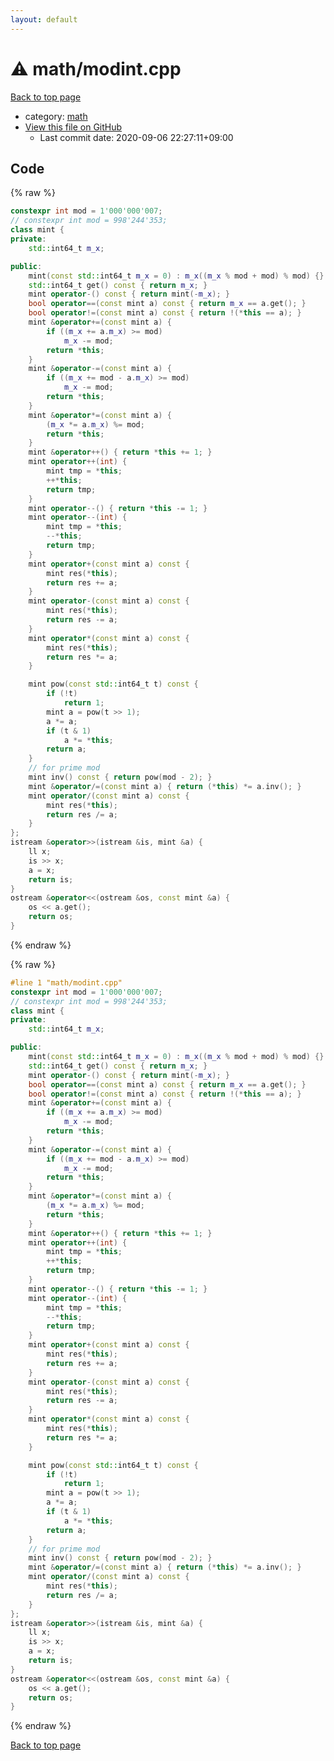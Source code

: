 ```yaml
---
layout: default
---
```


<!-- mathjax config similar to math.stackexchange -->
<script type="text/javascript" async
  src="https://cdnjs.cloudflare.com/ajax/libs/mathjax/2.7.5/MathJax.js?config=TeX-MML-AM_CHTML">
</script>
<script type="text/x-mathjax-config">
  MathJax.Hub.Config({
    TeX: { equationNumbers: { autoNumber: "AMS" }},
    tex2jax: {
      inlineMath: [ ['$','$'] ],
      processEscapes: true
    },
    "HTML-CSS": { matchFontHeight: false },
    displayAlign: "left",
    displayIndent: "2em"
  });
</script>

<script type="text/javascript" src="https://cdnjs.cloudflare.com/ajax/libs/jquery/3.4.1/jquery.min.js"></script>
<script src="https://cdn.jsdelivr.net/npm/jquery-balloon-js@1.1.2/jquery.balloon.min.js" integrity="sha256-ZEYs9VrgAeNuPvs15E39OsyOJaIkXEEt10fzxJ20+2I=" crossorigin="anonymous"></script>
<script type="text/javascript" src="../../assets/js/copy-button.js"></script>
<link rel="stylesheet" href="../../assets/css/copy-button.css" />


# :warning: math/modint.cpp

<a href="../../index.html">Back to top page</a>

* category: <a href="../../index.html#7e676e9e663beb40fd133f5ee24487c2">math</a>
* <a href="{{ site.github.repository_url }}/blob/master/math/modint.cpp">View this file on GitHub</a>
    - Last commit date: 2020-09-06 22:27:11+09:00




## Code

<a id="unbundled"></a>
{% raw %}
```cpp
constexpr int mod = 1'000'000'007;
// constexpr int mod = 998'244'353;
class mint {
private:
    std::int64_t m_x;

public:
    mint(const std::int64_t m_x = 0) : m_x((m_x % mod + mod) % mod) {}
    std::int64_t get() const { return m_x; }
    mint operator-() const { return mint(-m_x); }
    bool operator==(const mint a) const { return m_x == a.get(); }
    bool operator!=(const mint a) const { return !(*this == a); }
    mint &operator+=(const mint a) {
        if ((m_x += a.m_x) >= mod)
            m_x -= mod;
        return *this;
    }
    mint &operator-=(const mint a) {
        if ((m_x += mod - a.m_x) >= mod)
            m_x -= mod;
        return *this;
    }
    mint &operator*=(const mint a) {
        (m_x *= a.m_x) %= mod;
        return *this;
    }
    mint &operator++() { return *this += 1; }
    mint operator++(int) {
        mint tmp = *this;
        ++*this;
        return tmp;
    }
    mint operator--() { return *this -= 1; }
    mint operator--(int) {
        mint tmp = *this;
        --*this;
        return tmp;
    }
    mint operator+(const mint a) const {
        mint res(*this);
        return res += a;
    }
    mint operator-(const mint a) const {
        mint res(*this);
        return res -= a;
    }
    mint operator*(const mint a) const {
        mint res(*this);
        return res *= a;
    }

    mint pow(const std::int64_t t) const {
        if (!t)
            return 1;
        mint a = pow(t >> 1);
        a *= a;
        if (t & 1)
            a *= *this;
        return a;
    }
    // for prime mod
    mint inv() const { return pow(mod - 2); }
    mint &operator/=(const mint a) { return (*this) *= a.inv(); }
    mint operator/(const mint a) const {
        mint res(*this);
        return res /= a;
    }
};
istream &operator>>(istream &is, mint &a) {
    ll x;
    is >> x;
    a = x;
    return is;
}
ostream &operator<<(ostream &os, const mint &a) {
    os << a.get();
    return os;
}
```
{% endraw %}

<a id="bundled"></a>
{% raw %}
```cpp
#line 1 "math/modint.cpp"
constexpr int mod = 1'000'000'007;
// constexpr int mod = 998'244'353;
class mint {
private:
    std::int64_t m_x;

public:
    mint(const std::int64_t m_x = 0) : m_x((m_x % mod + mod) % mod) {}
    std::int64_t get() const { return m_x; }
    mint operator-() const { return mint(-m_x); }
    bool operator==(const mint a) const { return m_x == a.get(); }
    bool operator!=(const mint a) const { return !(*this == a); }
    mint &operator+=(const mint a) {
        if ((m_x += a.m_x) >= mod)
            m_x -= mod;
        return *this;
    }
    mint &operator-=(const mint a) {
        if ((m_x += mod - a.m_x) >= mod)
            m_x -= mod;
        return *this;
    }
    mint &operator*=(const mint a) {
        (m_x *= a.m_x) %= mod;
        return *this;
    }
    mint &operator++() { return *this += 1; }
    mint operator++(int) {
        mint tmp = *this;
        ++*this;
        return tmp;
    }
    mint operator--() { return *this -= 1; }
    mint operator--(int) {
        mint tmp = *this;
        --*this;
        return tmp;
    }
    mint operator+(const mint a) const {
        mint res(*this);
        return res += a;
    }
    mint operator-(const mint a) const {
        mint res(*this);
        return res -= a;
    }
    mint operator*(const mint a) const {
        mint res(*this);
        return res *= a;
    }

    mint pow(const std::int64_t t) const {
        if (!t)
            return 1;
        mint a = pow(t >> 1);
        a *= a;
        if (t & 1)
            a *= *this;
        return a;
    }
    // for prime mod
    mint inv() const { return pow(mod - 2); }
    mint &operator/=(const mint a) { return (*this) *= a.inv(); }
    mint operator/(const mint a) const {
        mint res(*this);
        return res /= a;
    }
};
istream &operator>>(istream &is, mint &a) {
    ll x;
    is >> x;
    a = x;
    return is;
}
ostream &operator<<(ostream &os, const mint &a) {
    os << a.get();
    return os;
}

```
{% endraw %}

<a href="../../index.html">Back to top page</a>

